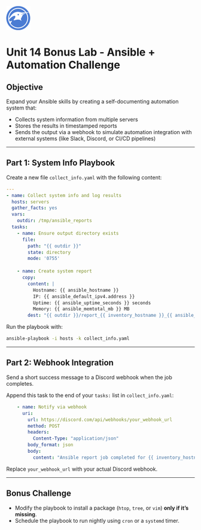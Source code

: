<div class="flex-container">
        <img src="https://github.com/ProfessionalLinuxUsersGroup/img/blob/main/Assets/Logos/ProLUG_Round_Transparent_LOGO.png?raw=true" width="64" height="64"></img>
    <p>
        <h1>Unit 14 Bonus Lab - Ansible + Automation Challenge
</h1>
    </p>
</div>

## Objective
Expand your Ansible skills by creating a self-documenting automation system that:
- Collects system information from multiple servers
- Stores the results in timestamped reports
- Sends the output via a webhook to simulate automation integration with external systems (like Slack, Discord, or CI/CD pipelines)

---

## Part 1: System Info Playbook

Create a new file `collect_info.yaml` with the following content:

```yaml
---
- name: Collect system info and log results
  hosts: servers
  gather_facts: yes
  vars:
    outdir: /tmp/ansible_reports
  tasks:
    - name: Ensure output directory exists
      file:
        path: "{{ outdir }}"
        state: directory
        mode: '0755'

    - name: Create system report
      copy:
        content: |
          Hostname: {{ ansible_hostname }}
          IP: {{ ansible_default_ipv4.address }}
          Uptime: {{ ansible_uptime_seconds }} seconds
          Memory: {{ ansible_memtotal_mb }} MB
        dest: "{{ outdir }}/report_{{ inventory_hostname }}_{{ ansible_date_time.iso8601_basic_short }}.txt"
```

Run the playbook with:

```bash
ansible-playbook -i hosts -k collect_info.yaml
```

---

## Part 2: Webhook Integration

Send a short success message to a Discord webhook when the job completes.

Append this task to the end of your `tasks:` list in `collect_info.yaml`:

```yaml
    - name: Notify via webhook
      uri:
        url: https://discord.com/api/webhooks/your_webhook_url
        method: POST
        headers:
          Content-Type: "application/json"
        body_format: json
        body:
          content: "Ansible report job completed for {{ inventory_hostname }} at {{ ansible_date_time.iso8601 }}"
```

Replace `your_webhook_url` with your actual Discord webhook.

---

## Bonus Challenge

- Modify the playbook to install a package (`htop`, `tree`, or `vim`) **only if it’s missing**.
- Schedule the playbook to run nightly using `cron` or a `systemd` timer.
